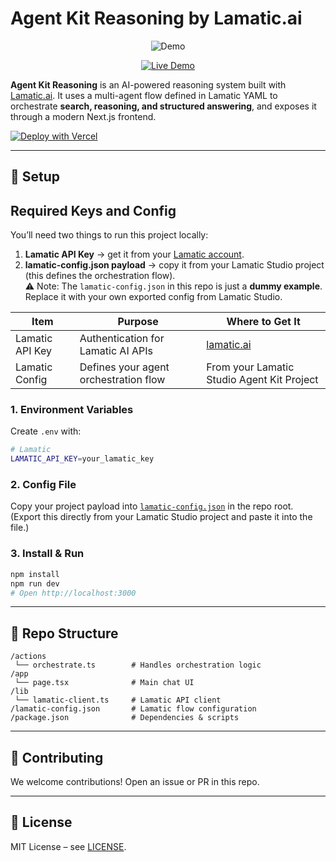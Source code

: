 # Agent Kit Reasoning by Lamatic.ai

<p align="center">
  <img src="https://media0.giphy.com/media/v1.Y2lkPTc5MGI3NjExdGhrdHE0Ymh1OXJ3YjR6aHZ1Z2locG9oOXRzam94MDRsbnZyM3o3ZSZlcD12MV9faW50ZXJuYWxfZ2lmX2J5X2lkJmN0PWc/gleoRKw65bDoBOAv6S/giphy.gif" alt="Demo" />
</p>

<p align="center">
  <a href="https://agent-kit-reasoning.vercel.app" target="_blank">
    <img src="https://img.shields.io/badge/Live%20Demo-black?style=for-the-badge" alt="Live Demo" />
  </a>
</p>

**Agent Kit Reasoning** is an AI-powered reasoning system built with [Lamatic.ai](https://lamatic.ai). It uses a multi-agent flow defined in Lamatic YAML to orchestrate **search, reasoning, and structured answering**, and exposes it through a modern Next.js frontend.

[![Deploy with Vercel](https://vercel.com/button)](https://vercel.com/new/clone?repository-url=https://github.com/Lamatic/agent-kit-reasoning&env=LAMATIC_API_KEY&envDescription=Your%20Lamatic%20API%20key%20is%20required.&envLink=https://github.com/Lamatic/agent-kit-reasoning#required-api-keys)

---
## 🔑 Setup
## Required Keys and Config

You’ll need two things to run this project locally:  

1. **Lamatic API Key** → get it from your [Lamatic account](https://lamatic.ai).  
2. **lamatic-config.json payload** → copy it from your Lamatic Studio project (this defines the orchestration flow).  
   ⚠️ Note: The `lamatic-config.json` in this repo is just a **dummy example**.  
   Replace it with your own exported config from Lamatic Studio.

| Item              | Purpose                                      | Where to Get It                                 |
| ----------------- | -------------------------------------------- | ----------------------------------------------- |
| Lamatic API Key   | Authentication for Lamatic AI APIs           | [lamatic.ai](https://lamatic.ai)                |
| Lamatic Config    | Defines your agent orchestration flow         | From your Lamatic Studio Agent Kit Project     |


### 1. Environment Variables
Create `.env` with:
```bash
# Lamatic
LAMATIC_API_KEY=your_lamatic_key
```
### 2. Config File
Copy your project payload into [`lamatic-config.json`](./lamatic-config.json) in the repo root.  
(Export this directly from your Lamatic Studio project and paste it into the file.)

### 3. Install & Run
```bash
npm install
npm run dev
# Open http://localhost:3000
```

---

## 📂 Repo Structure
```
/actions
 └── orchestrate.ts        # Handles orchestration logic
/app
 └── page.tsx              # Main chat UI
/lib
 └── lamatic-client.ts     # Lamatic API client
/lamatic-config.json       # Lamatic flow configuration
/package.json              # Dependencies & scripts
```

---

## 🤝 Contributing
We welcome contributions!  Open an issue or PR in this repo.

---

## 📜 License
MIT License – see [LICENSE](./LICENSE).